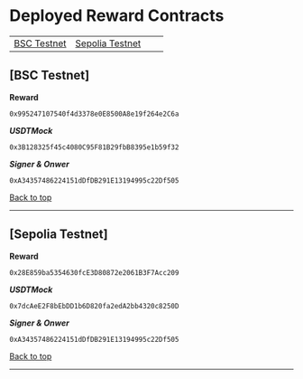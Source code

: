 # Deployed Reward Contracts



| | | | |
|---|---|---|---|
| [BSC Testnet](#bsc-testnet) | [Sepolia Testnet](#sepolia-testnet) |  |  |


## [BSC Testnet]

**Reward**
```
0x995247107540f4d3378e0E8500A8e19f264e2C6a 
```
***USDTMock***
```
0x3B128325f45c4080C95F81B29fbB8395e1b59f32 
```
***Signer & Onwer***
```
0xA34357486224151dDfDB291E13194995c22Df505
```
[Back to top](#deployed-Reward-contracts)

---

## [Sepolia Testnet]

**Reward**
```
0x28E859ba5354630fcE3D80872e2061B3F7Acc209
```
***USDTMock***
```
0x7dcAeE2F8bEbDD1b6D820fa2edA2bb4320c8250D
```
***Signer & Onwer***
```
0xA34357486224151dDfDB291E13194995c22Df505
```
[Back to top](#deployed-Reward-contracts)

---